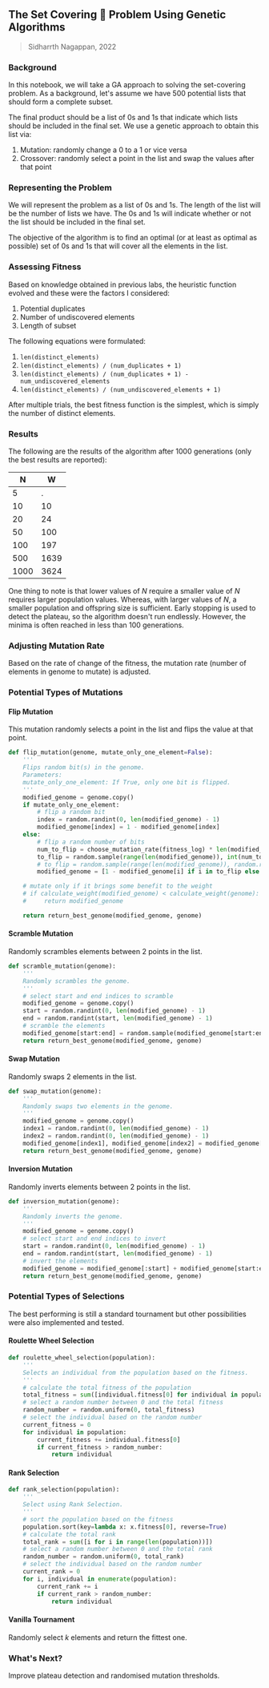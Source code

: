 ## The Set Covering 📔 Problem Using Genetic Algorithms

> Sidharrth Nagappan, 2022

### Background

In this notebook, we will take a GA approach to solving the set-covering problem. As a background, let's assume we have 500 potential lists that should form a complete subset.

The final product should be a list of 0s and 1s that indicate which lists should be included in the final set. We use a genetic approach to obtain this list via:
1. Mutation: randomly change a 0 to a 1 or vice versa
2. Crossover: randomly select a point in the list and swap the values after that point

### Representing the Problem

We will represent the problem as a list of 0s and 1s. The length of the list will be the number of lists we have. The 0s and 1s will indicate whether or not the list should be included in the final set.

The objective of the algorithm is to find an optimal (or at least as optimal as possible) set of 0s and 1s that will cover all the elements in the list.

### Assessing Fitness

Based on knowledge obtained in previous labs, the heuristic function evolved and these were the factors I considered:
1. Potential duplicates
2. Number of undiscovered elements
3. Length of subset

The following equations were formulated:

1. `len(distinct_elements)`
2. `len(distinct_elements) / (num_duplicates + 1)`
3. `len(distinct_elements) / (num_duplicates + 1) - num_undiscovered_elements`
4. `len(distinct_elements) / (num_undiscovered_elements + 1)`

After multiple trials, the best fitness function is the simplest, which is simply the number of distinct elements.

### Results

The following are the results of the algorithm after 1000 generations (only the best results are reported):

| N | W |
| - | - |
| 5 | . |
| 10 | 10 |
| 20 | 24 |
| 50 | 100 |
| 100 | 197 |
| 500 | 1639 |
| 1000 | 3624 |

One thing to note is that lower values of $N$ require a smaller value of $N$ requires larger population values. Whereas, with larger values of $N$, a smaller population and offspring size is sufficient. Early stopping is used to detect the plateau, so the algorithm doesn't run endlessly. However, the minima is often reached in less than 100 generations.

### Adjusting Mutation Rate

Based on the rate of change of the fitness, the mutation rate (number of elements in genome to mutate) is adjusted.

### Potential Types of Mutations

#### Flip Mutation

This mutation randomly selects a point in the list and flips the value at that point.

```python
def flip_mutation(genome, mutate_only_one_element=False):
    '''
    Flips random bit(s) in the genome.
    Parameters:
    mutate_only_one_element: If True, only one bit is flipped.
    '''
    modified_genome = genome.copy()
    if mutate_only_one_element:
        # flip a random bit
        index = random.randint(0, len(modified_genome) - 1)
        modified_genome[index] = 1 - modified_genome[index]
    else:
        # flip a random number of bits
        num_to_flip = choose_mutation_rate(fitness_log) * len(modified_genome)
        to_flip = random.sample(range(len(modified_genome)), int(num_to_flip))
        # to_flip = random.sample(range(len(modified_genome)), random.randint(0, len(modified_genome)))
        modified_genome = [1 - modified_genome[i] if i in to_flip else modified_genome[i] for i in range(len(modified_genome))]

    # mutate only if it brings some benefit to the weight
    # if calculate_weight(modified_genome) < calculate_weight(genome):
    #     return modified_genome

    return return_best_genome(modified_genome, genome)
```

#### Scramble Mutation

Randomly scrambles elements between 2 points in the list.

```python
def scramble_mutation(genome):
    '''
    Randomly scrambles the genome.
    '''
    # select start and end indices to scramble
    modified_genome = genome.copy()
    start = random.randint(0, len(modified_genome) - 1)
    end = random.randint(start, len(modified_genome) - 1)
    # scramble the elements
    modified_genome[start:end] = random.sample(modified_genome[start:end], len(modified_genome[start:end]))
    return return_best_genome(modified_genome, genome)
```

#### Swap Mutation

Randomly swaps 2 elements in the list.

```python
def swap_mutation(genome):
    '''
    Randomly swaps two elements in the genome.
    '''
    modified_genome = genome.copy()
    index1 = random.randint(0, len(modified_genome) - 1)
    index2 = random.randint(0, len(modified_genome) - 1)
    modified_genome[index1], modified_genome[index2] = modified_genome[index2], modified_genome[index1]
    return return_best_genome(modified_genome, genome)
```

#### Inversion Mutation

Randomly inverts elements between 2 points in the list.

```python
def inversion_mutation(genome):
    '''
    Randomly inverts the genome.
    '''
    modified_genome = genome.copy()
    # select start and end indices to invert
    start = random.randint(0, len(modified_genome) - 1)
    end = random.randint(start, len(modified_genome) - 1)
    # invert the elements
    modified_genome = modified_genome[:start] + modified_genome[start:end][::-1] + modified_genome[end:]
    return return_best_genome(modified_genome, genome)
```

### Potential Types of Selections

The best performing is still a standard tournament but other possibilities were also implemented and tested.

#### Roulette Wheel Selection

```python
def roulette_wheel_selection(population):
    '''
    Selects an individual from the population based on the fitness.
    '''
    # calculate the total fitness of the population
    total_fitness = sum([individual.fitness[0] for individual in population])
    # select a random number between 0 and the total fitness
    random_number = random.uniform(0, total_fitness)
    # select the individual based on the random number
    current_fitness = 0
    for individual in population:
        current_fitness += individual.fitness[0]
        if current_fitness > random_number:
            return individual
```

#### Rank Selection

```python
def rank_selection(population):
    '''
    Select using Rank Selection.
    '''
    # sort the population based on the fitness
    population.sort(key=lambda x: x.fitness[0], reverse=True)
    # calculate the total rank
    total_rank = sum([i for i in range(len(population))])
    # select a random number between 0 and the total rank
    random_number = random.uniform(0, total_rank)
    # select the individual based on the random number
    current_rank = 0
    for i, individual in enumerate(population):
        current_rank += i
        if current_rank > random_number:
            return individual
```

#### Vanilla Tournament

Randomly select $k$ elements and return the fittest one.

### What's Next?

Improve plateau detection and randomised mutation thresholds.